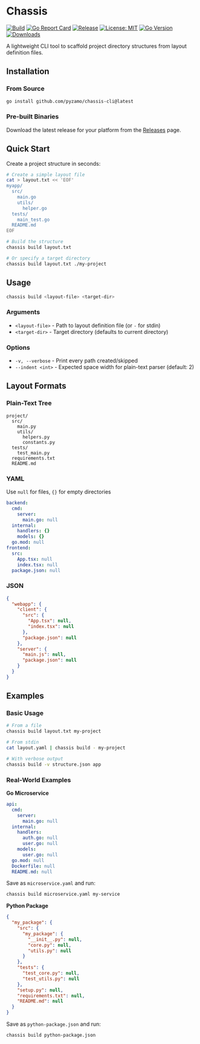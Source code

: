 # Chassis

[![Build](https://github.com/pyzamo/chassis-cli/actions/workflows/build.yml/badge.svg)](https://github.com/pyzamo/chassis-cli/actions/workflows/build.yml)
[![Go Report Card](https://goreportcard.com/badge/github.com/pyzamo/chassis-cli)](https://goreportcard.com/report/github.com/pyzamo/chassis-cli)
[![Release](https://img.shields.io/github/v/release/pyzamo/chassis-cli)](https://github.com/pyzamo/chassis-cli/releases/latest)
[![License: MIT](https://img.shields.io/badge/License-MIT-yellow.svg)](https://opensource.org/licenses/MIT)
[![Go Version](https://img.shields.io/badge/go-%3E%3D1.24-blue)](https://go.dev/doc/install)
[![Downloads](https://img.shields.io/github/downloads/pyzamo/chassis-cli/total)](https://github.com/pyzamo/chassis-cli/releases)

A lightweight CLI tool to scaffold project directory structures from layout definition files.

## Installation

### From Source

```bash
go install github.com/pyzamo/chassis-cli@latest
```

### Pre-built Binaries

Download the latest release for your platform from the [Releases](https://github.com/pyzamo/chassis-cli/releases) page.

## Quick Start

Create a project structure in seconds:

```bash
# Create a simple layout file
cat > layout.txt << 'EOF'
myapp/
  src/
    main.go
    utils/
      helper.go
  tests/
    main_test.go
  README.md
EOF

# Build the structure
chassis build layout.txt

# Or specify a target directory
chassis build layout.txt ./my-project
```

## Usage

```bash
chassis build <layout-file> <target-dir>
```

### Arguments

- `<layout-file>` - Path to layout definition file (or `-` for stdin)
- `<target-dir>` - Target directory (defaults to current directory)

### Options

- `-v, --verbose` - Print every path created/skipped
- `--indent <int>` - Expected space width for plain-text parser (default: 2)

## Layout Formats

### Plain-Text Tree

```
project/
  src/
    main.py
    utils/
      helpers.py
      constants.py
  tests/
    test_main.py
  requirements.txt
  README.md
```

### YAML

Use `null` for files, `{}` for empty directories

```yaml
backend:
  cmd:
    server:
      main.go: null
  internal:
    handlers: {}
    models: {}
  go.mod: null
frontend:
  src:
    App.tsx: null
    index.tsx: null
  package.json: null
```

### JSON
```json
{
  "webapp": {
    "client": {
      "src": {
        "App.tsx": null,
        "index.tsx": null
      },
      "package.json": null
    },
    "server": {
      "main.js": null,
      "package.json": null
    }
  }
}
```

## Examples

### Basic Usage

```bash
# From a file
chassis build layout.txt my-project

# From stdin
cat layout.yaml | chassis build - my-project

# With verbose output
chassis build -v structure.json app
```

### Real-World Examples

**Go Microservice**
```yaml
api:
  cmd:
    server:
      main.go: null
  internal:
    handlers:
      auth.go: null
      user.go: null
    models:
      user.go: null
  go.mod: null
  Dockerfile: null
  README.md: null
```

Save as `microservice.yaml` and run:
```bash
chassis build microservice.yaml my-service
```

**Python Package**
```json
{
  "my_package": {
    "src": {
      "my_package": {
        "__init__.py": null,
        "core.py": null,
        "utils.py": null
      }
    },
    "tests": {
      "test_core.py": null,
      "test_utils.py": null
    },
    "setup.py": null,
    "requirements.txt": null,
    "README.md": null
  }
}
```

Save as `python-package.json` and run:
```bash
chassis build python-package.json
```
